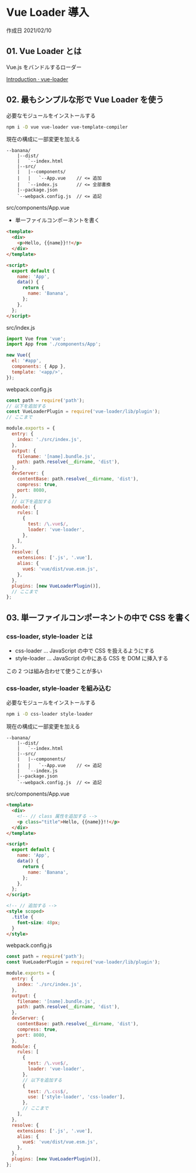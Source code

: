 # Vue Loader 導入

作成日 2021/02/10

## 01. Vue Loader とは

Vue.js をバンドルするローダー

[Introduction · vue\-loader](https://vue-loader-v14.vuejs.org/ja/)

## 02. 最もシンプルな形で Vue Loader を使う

必要なモジュールをインストールする

```bash
npm i -D vue vue-loader vue-template-compiler
```

現在の構成に一部変更を加える

```text
--banana/
    |--dist/
    |   `--index.html
    |--src/
    |   |--components/
    |   |   `--App.vue    // <= 追加
    |   `--index.js       // <= 全部書換
    |--package.json
    `--webpack.config.js  // <= 追記
```

src/components/App.vue

- 単一ファイルコンポーネントを書く

```html
<template>
  <div>
    <p>Hello, {{name}}!!</p>
  </div>
</template>

<script>
  export default {
    name: 'App',
    data() {
      return {
        name: 'Banana',
      };
    },
  };
</script>
```

src/index.js

```javascript
import Vue from 'vue';
import App from './components/App';

new Vue({
  el: '#app',
  components: { App },
  template: '<app/>',
});
```

webpack.config.js

```javascript
const path = require('path');
// 以下を追加する
const VueLoaderPlugin = require('vue-loader/lib/plugin');
// ここまで

module.exports = {
  entry: {
    index: './src/index.js',
  },
  output: {
    filename: '[name].bundle.js',
    path: path.resolve(__dirname, 'dist'),
  },
  devServer: {
    contentBase: path.resolve(__dirname, 'dist'),
    compress: true,
    port: 8080,
  },
  // 以下を追加する
  module: {
    rules: [
      {
        test: /\.vue$/,
        loader: 'vue-loader',
      },
    ],
  },
  resolve: {
    extensions: ['.js', '.vue'],
    alias: {
      vue$: 'vue/dist/vue.esm.js',
    },
  },
  plugins: [new VueLoaderPlugin()],
  // ここまで
};
```

## 03. 単一ファイルコンポーネントの中で CSS を書く

### css-loader, style-loader とは

- css-loader ... JavaScript の中で CSS を扱えるようにする
- style-loader ... JavaScript の中にある CSS を DOM に挿入する

この 2 つは組み合わせて使うことが多い

### css-loader, style-loader を組み込む

必要なモジュールをインストールする

```bash
npm i -D css-loader style-loader
```

現在の構成に一部変更を加える

```text
--banana/
    |--dist/
    |   `--index.html
    |--src/
    |   |--components/
    |   |   `--App.vue    // <= 追記
    |   `--index.js
    |--package.json
    `--webpack.config.js  // <= 追記
```

src/components/App.vue

```html
<template>
  <div>
    <!-- // class 属性を追加する -->
    <p class="title">Hello, {{name}}!!</p>
  </div>
</template>

<script>
  export default {
    name: 'App',
    data() {
      return {
        name: 'Banana',
      };
    },
  };
</script>

<!-- // 追加する -->
<style scoped>
  .title {
    font-size: 48px;
  }
</style>
```

webpack.config.js

```javascript
const path = require('path');
const VueLoaderPlugin = require('vue-loader/lib/plugin');

module.exports = {
  entry: {
    index: './src/index.js',
  },
  output: {
    filename: '[name].bundle.js',
    path: path.resolve(__dirname, 'dist'),
  },
  devServer: {
    contentBase: path.resolve(__dirname, 'dist'),
    compress: true,
    port: 8080,
  },
  module: {
    rules: [
      {
        test: /\.vue$/,
        loader: 'vue-loader',
      },
      // 以下を追加する
      {
        test: /\.css$/,
        use: ['style-loader', 'css-loader'],
      },
      // ここまで
    ],
  },
  resolve: {
    extensions: ['.js', '.vue'],
    alias: {
      vue$: 'vue/dist/vue.esm.js',
    },
  },
  plugins: [new VueLoaderPlugin()],
};
```
